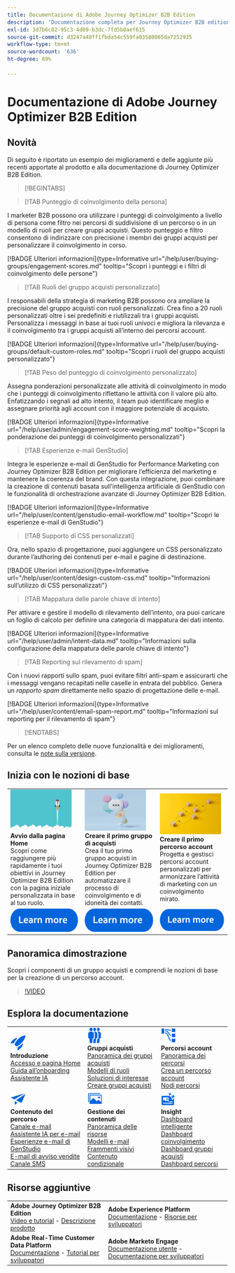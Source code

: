 ```yaml
---
title: Documentazione di Adobe Journey Optimizer B2B Edition
description: 'Documentazione completa per Journey Optimizer B2B edition: esplora le risorse disponibili per l’onboarding, la creazione di gruppi di acquisto, la creazione di percorsi di account e la gestione dei contenuti.'
exl-id: 3d7b6c82-95c3-4d89-b3dc-7fd5b0aef615
source-git-commit: d3247a48ff1fbda54c559fa03580865da7252935
workflow-type: tm+mt
source-wordcount: '636'
ht-degree: 89%

---
```


# Documentazione di Adobe Journey Optimizer B2B Edition

## Novità

Di seguito è riportato un esempio dei miglioramenti e delle aggiunte più recenti apportate al prodotto e alla documentazione di Journey Optimizer B2B Edition.

>[!BEGINTABS]

>[!TAB Punteggio di coinvolgimento della persona]

I marketer B2B possono ora utilizzare i punteggi di coinvolgimento a livello di persona come filtro nei percorsi di suddivisione di un percorso o in un modello di ruoli per creare gruppi acquisti. Questo punteggio e filtro consentono di indirizzare con precisione i membri dei gruppi acquisti per personalizzare il coinvolgimento in corso.

[!BADGE Ulteriori informazioni]{type=Informative url="/help/user/buying-groups/engagement-scores.md" tooltip="Scopri i punteggi e i filtri di coinvolgimento delle persone"}

>[!TAB Ruoli del gruppo acquisti personalizzato]

I responsabili della strategia di marketing B2B possono ora ampliare la precisione del gruppo acquisti con ruoli personalizzati. Crea fino a 20 ruoli personalizzati oltre i sei predefiniti e riutilizzali tra i gruppi acquisti. Personalizza i messaggi in base ai tuoi ruoli univoci e migliora la rilevanza e il coinvolgimento tra i gruppi acquisti all’interno dei percorsi account.

[!BADGE Ulteriori informazioni]{type=Informative url="/help/user/buying-groups/default-custom-roles.md" tooltip="Scopri i ruoli del gruppo acquisti personalizzato"}

>[!TAB Peso del punteggio di coinvolgimento personalizzato]

Assegna ponderazioni personalizzate alle attività di coinvolgimento in modo che i punteggi di coinvolgimento riflettano le attività con il valore più alto. Enfatizzando i segnali ad alto intento, il team può identificare meglio e assegnare priorità agli account con il maggiore potenziale di acquisto.

[!BADGE Ulteriori informazioni]{type=Informative url="/help/user/admin/engagement-score-weighting.md" tooltip="Scopri la ponderazione dei punteggi di coinvolgimento personalizzati"}

>[!TAB Esperienze e-mail GenStudio]

Integra le esperienze e-mail di GenStudio for Performance Marketing con Journey Optimizer B2B Edition per migliorare l’efficienza del marketing e mantenere la coerenza del brand. Con questa integrazione, puoi combinare la creazione di contenuti basata sull’intelligenza artificiale di GenStudio con le funzionalità di orchestrazione avanzate di Journey Optimizer B2B Edition.

[!BADGE Ulteriori informazioni]{type=Informative url="/help/user/content/genstudio-email-workflow.md" tooltip="Scopri le esperienze e-mail di GenStudio"}

>[!TAB Supporto di CSS personalizzati]

Ora, nello spazio di progettazione, puoi aggiungere un CSS personalizzato durante l’authoring dei contenuti per e-mail e pagine di destinazione.

[!BADGE Ulteriori informazioni]{type=Informative url="/help/user/content/design-custom-css.md" tooltip="Informazioni sull’utilizzo di CSS personalizzati"}

>[!TAB Mappatura delle parole chiave di intento]

Per attivare e gestire il modello di rilevamento dell’intento, ora puoi caricare un foglio di calcolo per definire una categoria di mappatura dei dati intento.

[!BADGE Ulteriori informazioni]{type=Informative url="/help/user/admin/intent-data.md" tooltip="Informazioni sulla configurazione della mappatura delle parole chiave di intento"}

>[!TAB Reporting sul rilevamento di spam]

Con i nuovi rapporti sullo spam, puoi evitare filtri anti-spam e assicurarti che i messaggi vengano recapitati nelle caselle in entrata del pubblico. Genera un _rapporto spam_ direttamente nello spazio di progettazione delle e-mail.

[!BADGE Ulteriori informazioni]{type=Informative url="/help/user/content/email-spam-report.md" tooltip="Informazioni sul reporting per il rilevamento di spam"}

>[!ENDTABS]

Per un elenco completo delle nuove funzionalità e dei miglioramenti, consulta le [note sulla versione](../user/release-notes/release-notes.md). <!-- Stay up-to-date with the latest changes in our documentation by visiting the [documentation updates page](using/rn/documentation-updates.md).-->

## Inizia con le nozioni di base

<table style="table-layout:fixed">
  <tr style="border: 0;">
    <td>
    <a href="home-page.md"><img width="140px" src="./assets/launch.png" alt="Avvio utilizzo del prodotto"></a>
    <div><strong>Avvio dalla pagina Home</strong><br/>Scopri come raggiungere più rapidamente i tuoi obiettivi in Journey Optimizer B2B Edition con la pagina iniziale personalizzata in base al tuo ruolo.</div>
    </td>
      <td>
    <a href="buying-groups/buying-groups-overview.md"><img width="140px" src="./assets/communication.png" alt="Gruppi acquisti"></a>
    <div><strong>Creare il primo gruppo di acquisti</strong><br/>Crea il tuo primo gruppo acquisti in Journey Optimizer B2B Edition per automatizzare il processo di coinvolgimento e di idoneità dei contatti.</div>
    </td>
    <td>
    <a href="journeys/journey-overview.md"><img width="140px" src="./assets/flow.png" alt="Percorsi account"></a>
    <div><strong>Creare il primo percorso account</strong><br/>Progetta e gestisci percorsi account personalizzati per armonizzare l’attività di marketing con un coinvolgimento mirato. 
    </div>
    </td>
  </tr>
  <tr style="border: 0;">
    <td align="center"><a href="home-page.md"><img src="../assets/learn-more.svg" alt="Ulteriori informazioni"></a></td>
    <td align="center"><a href="buying-groups/buying-groups-overview.md"><img src="../assets/learn-more.svg" alt="Ulteriori informazioni"></a></td>
    <td align="center"><a href="journeys/journey-overview.md"><img src="../assets/learn-more.svg" alt="Ulteriori informazioni"></a></td>
    </tr>
</table>

## Panoramica dimostrazione

Scopri i componenti di un gruppo acquisti e comprendi le nozioni di base per la creazione di un percorso account.

>[!VIDEO](https://video.tv.adobe.com/v/3432054?quality=12)

## Esplora la documentazione

<table style="table-layout:auto">
  <tr style="border: 0;">
    <td>
      <img src="../assets/do-not-localize/icon-quick-start.svg" width="35px" alt="Introduzione"><br/>
      <strong>Introduzione</strong><br/><a href="home-page.md">Accesso e pagina Home</a><br/><a href="./start/get-started.md">Guida all’onboarding</a> <br/><a href="./ai-assistant/ai-assistant-overview.md">Assistente IA</a>
    </td>
    <!--
    <td>
      <img src="../assets/do-not-localize/icon-configure.svg" width="35px"><br/>
      <strong>Configuration<br/>administration</strong><br/><a href="using/configuration/channel-surfaces.md">Channel surfaces</a> - <a href="using/configuration/about-data-sources-events-actions.md">Configure journeys</a>  - <a href="using/administration/permissions-overview.md">Access control</a> - <a href="using/administration/sandboxes.md">Sandboxes management</a>
    </td> -->
    <td>
      <img src="../assets/do-not-localize/icon_audience.svg" width="35px" alt="Gruppi acquisti"><br/>
      <strong>Gruppi acquisti</strong><br/><a href="./buying-groups/buying-groups-overview.md">Panoramica dei gruppi acquisti</a><br/><a href="./buying-groups/buying-groups-role-templates.md">Modelli di ruoli</a><br/><a href="./buying-groups/solution-interests.md">Soluzioni di interesse</a><br/><a href="./buying-groups/buying-groups-create.md">Creare gruppi acquisti</a>
    </td>
    <td>
      <img src="../assets/do-not-localize/icon-paths.svg" width="35px" alt="Percorsi account"><br/>
      <strong>Percorsi account</strong><br/><a href="./journeys/journey-overview.md">Panoramica dei percorsi</a><br/><a href="./journeys/journey-overview.md#create-an-account-journey">Crea un percorso account</a><br/><a href="./journeys/journey-nodes.md">Nodi percorsi</a>
    </td>
  </tr>
  <tr style="border: 0;">
    <td>
      <img src="../assets/do-not-localize/icon-campaign.svg" width="35px" alt="Contenuto del percorso"><br/>
      <strong>Contenuto del percorso</strong><br/><a href="./content/add-email.md">Canale e-mail</a><br/><a href="./content/ai-assistant-emails.md">Assistente IA per e-mail</a><br/><a href="./content/genstudio-email-workflow.md">Esperienze e-mail di GenStudio</a><br/><a href="./content/sales-alert-email.md">E-mail di avviso vendite</a><br/><a href="./content/sms-authoring.md">Canale SMS</a>
    </td>
        <td>
      <img src="../assets/do-not-localize/icon_assets.svg" width="35px" alt="Gestione dei contenuti"><br/>
      <strong>Gestione dei contenuti</strong><br/><a href="./content/assets-overview.md">Panoramica delle risorse</a><br/><a href="./content/email-templates.md">Modelli e-mail</a><br/><a href="./content/fragments.md">Frammenti visivi</a><br/><a href="./content/conditional-content.md">Contenuto condizionale</a>
    </td>
    <td>
      <img src="../assets/do-not-localize/icon-offer.svg" width="35px" alt="Insight e dashboard"><br/>
      <strong>Insight</strong><br/><a href="./dashboards/intelligent-dashboard.md">Dashboard intelligente</a><br/><a href="./dashboards/engagement-dashboard.md">Dashboard coinvolgimento</a><br/><a href="./dashboards/buying-groups-dashboard.md">Dashboard gruppi acquisti</a><br/><a href="./dashboards/journeys-dashboard.md">Dashboard percorsi</a>
    </td>

</tr>
</table>

## Risorse aggiuntive

<table style="table-layout:fixed"><tr style="border: 0;">
<tr><td><strong>Adobe Journey Optimizer B2B Edition</strong><br/>
<a href="https://experienceleague.adobe.com/it/docs/journey-optimizer-b2b-learn/tutorials/overview" target="_blank">Video e tutorial</a> - <a href="https://helpx.adobe.com/it/legal/product-descriptions/adobe-journey-optimizer-b2b.html" target="_blank">Descrizione prodotto</a> <!-- - <a href="https://www.adobe.com/content/dam/cc/en/security/pdfs/AJO_SecurityOverview.pdf" target="_blank">Security overview (PDF)</a> - <a href="https://developer.adobe.com/journey-optimizer-apis/" target="_blank">APIs reference</a> - <a href="https://experienceleague.adobe.com/tools/ajo-schemas/schema-dictionary.html" target="_blank">Journey Optimizer Schema Dictionary</a> -->
</td>
<td><strong>Adobe Experience Platform</strong><br/>
<a href="https://experienceleague.adobe.com/it/docs/experience-platform/landing/home" target="_blank">Documentazione</a> - <a href="https://business.adobe.com/it/products/experience-platform/documentation-and-developer-resources.html" target="_blank">Risorse per sviluppatori</a>
</td></tr>
<tr><td><strong>Adobe Real-Time Customer Data Platform</strong><br/>
<a href="https://experienceleague.adobe.com/it/docs/experience-platform/rtcdp/home" target="_blank">Documentazione</a> - <a href="https://experienceleague.adobe.com/it/docs/platform-learn/getting-started-for-data-architects-and-data-engineers/overview" target="_blank">Tutorial per sviluppatori</a>
</td><td><strong>Adobe Marketo Engage</strong><br/>
<a href="https://experienceleague.adobe.com/it/docs/marketo/using/home" target="_blank">Documentazione utente</a> - <a href="https://experienceleague.adobe.com/it/docs/marketo-developer/marketo/home" target="_blank">Documentazione per sviluppatori</a>
</td>
</tr></table>

